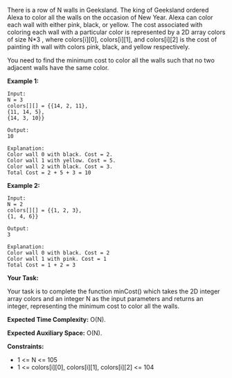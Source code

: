 There is a row of N walls in Geeksland. The king of Geeksland ordered Alexa to color all the walls on the occasion of
New Year. Alexa can color each wall with either pink, black, or yellow. The cost associated with coloring each wall with
a particular color is represented by a 2D array colors of size N*3 , where colors[i][0], colors[i][1], and colors[i][2]
is the cost of painting ith wall with colors pink, black, and yellow respectively.

You need to find the minimum cost to color all the walls such that no two adjacent walls have the same color.

**Example 1:**

~~~
Input:
N = 3
colors[][] = {{14, 2, 11},
{11, 14, 5},
{14, 3, 10}}

Output:
10

Explanation:
Color wall 0 with black. Cost = 2.
Color wall 1 with yellow. Cost = 5.
Color wall 2 with black. Cost = 3.
Total Cost = 2 + 5 + 3 = 10
~~~

**Example 2:**

~~~
Input:
N = 2
colors[][] = {{1, 2, 3},
{1, 4, 6}}

Output:
3

Explanation:
Color wall 0 with black. Cost = 2
Color wall 1 with pink. Cost = 1
Total Cost = 1 + 2 = 3
~~~

**Your Task:**

Your task is to complete the function minCost() which takes the 2D integer array colors and an integer N as the input
parameters and returns an integer, representing the minimum cost to color all the walls.

**Expected Time Complexity:** O(N).

**Expected Auxiliary Space:** O(N).

**Constraints:**

- 1 <= N <= 105
- 1 <= colors[i][0], colors[i][1], colors[i][2] <= 104
